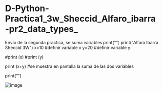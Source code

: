 # D-Python-Practica1_3w_Sheccid_Alfaro_ibarra-pr2_data_types_
Envío de la segunda practica, se suma variables 
print("")
print("Alfaro Ibarra Sheccid 3W")
x=10 #definir variable x
y=20 #definir variable y

#print (x)
#print (y)

print (x+y) #se muestra en  pantalla la suma de las dos variables

print("")

![image](https://github.com/user-attachments/assets/9e1601de-ce41-46d3-b8ab-84e5c9b6c17d)

